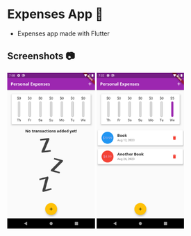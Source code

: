 # Expenses App :iphone:
- Expenses app made with Flutter
## Screenshots :camera:
<div><img width="40%" src="screenshots/1.png"> <img width="40%" src="screenshots/2.png"></div>
